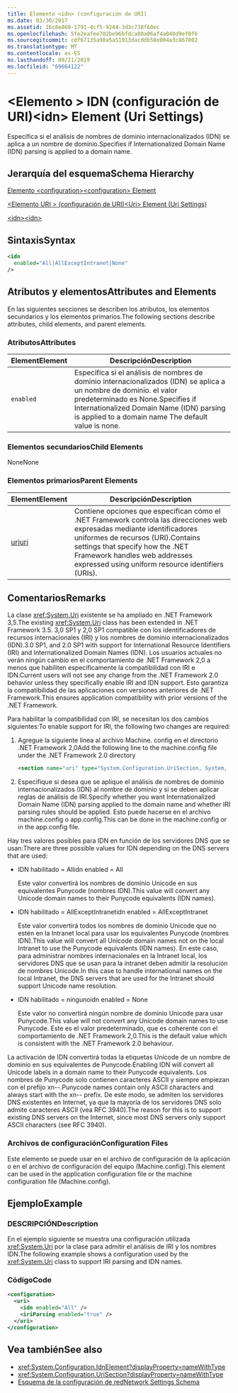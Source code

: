 ```yaml
---
title: Elemento <idn> (configuración de URI)
ms.date: 03/30/2017
ms.assetid: 16c8e869-1791-4cf5-9244-3d3c738f60ec
ms.openlocfilehash: 5fe2eafee702be96bfdca80a06af4a040d9ef0f6
ms.sourcegitcommit: cdf67135a98a5a51913dacddb58e004a3c867802
ms.translationtype: MT
ms.contentlocale: es-ES
ms.lasthandoff: 08/21/2019
ms.locfileid: "69664122"
---
```

# <a name="idn-element-uri-settings"></a><span data-ttu-id="ec338-102">\<Elemento > IDN (configuración de URI)</span><span class="sxs-lookup"><span data-stu-id="ec338-102">\<idn> Element (Uri Settings)</span></span>
<span data-ttu-id="ec338-103">Especifica si el análisis de nombres de dominio internacionalizados (IDN) se aplica a un nombre de dominio.</span><span class="sxs-lookup"><span data-stu-id="ec338-103">Specifies if Internationalized Domain Name (IDN) parsing is applied to a domain name.</span></span>  
  
## <a name="schema-hierarchy"></a><span data-ttu-id="ec338-104">Jerarquía del esquema</span><span class="sxs-lookup"><span data-stu-id="ec338-104">Schema Hierarchy</span></span>  
 [<span data-ttu-id="ec338-105">Elemento \<configuration></span><span class="sxs-lookup"><span data-stu-id="ec338-105">\<configuration> Element</span></span>](../configuration-element.md)  
  
 [<span data-ttu-id="ec338-106">\<Elemento URI > (configuración de URI)</span><span class="sxs-lookup"><span data-stu-id="ec338-106">\<Uri> Element (Uri Settings)</span></span>](uri-element-uri-settings.md)  
  
 [<span data-ttu-id="ec338-107">\<idn></span><span class="sxs-lookup"><span data-stu-id="ec338-107">\<idn></span></span>](idn-element-uri-settings.md)  
  
## <a name="syntax"></a><span data-ttu-id="ec338-108">Sintaxis</span><span class="sxs-lookup"><span data-stu-id="ec338-108">Syntax</span></span>  
  
```xml  
<idn  
  enabled="All|AllExceptIntranet|None"  
/>  
```  
  
## <a name="attributes-and-elements"></a><span data-ttu-id="ec338-109">Atributos y elementos</span><span class="sxs-lookup"><span data-stu-id="ec338-109">Attributes and Elements</span></span>  
 <span data-ttu-id="ec338-110">En las siguientes secciones se describen los atributos, los elementos secundarios y los elementos primarios.</span><span class="sxs-lookup"><span data-stu-id="ec338-110">The following sections describe attributes, child elements, and parent elements.</span></span>  
  
### <a name="attributes"></a><span data-ttu-id="ec338-111">Atributos</span><span class="sxs-lookup"><span data-stu-id="ec338-111">Attributes</span></span>  
  
|<span data-ttu-id="ec338-112">**Element**</span><span class="sxs-lookup"><span data-stu-id="ec338-112">**Element**</span></span>|<span data-ttu-id="ec338-113">**Descripción**</span><span class="sxs-lookup"><span data-stu-id="ec338-113">**Description**</span></span>|  
|-----------------|---------------------|  
|`enabled`|<span data-ttu-id="ec338-114">Especifica si el análisis de nombres de dominio internacionalizados (IDN) se aplica a un nombre de dominio. el valor predeterminado es None.</span><span class="sxs-lookup"><span data-stu-id="ec338-114">Specifies if Internationalized Domain Name (IDN) parsing is applied to a domain name The default value is none.</span></span>|  
  
### <a name="child-elements"></a><span data-ttu-id="ec338-115">Elementos secundarios</span><span class="sxs-lookup"><span data-stu-id="ec338-115">Child Elements</span></span>  
 <span data-ttu-id="ec338-116">None</span><span class="sxs-lookup"><span data-stu-id="ec338-116">None</span></span>  
  
### <a name="parent-elements"></a><span data-ttu-id="ec338-117">Elementos primarios</span><span class="sxs-lookup"><span data-stu-id="ec338-117">Parent Elements</span></span>  
  
|<span data-ttu-id="ec338-118">**Element**</span><span class="sxs-lookup"><span data-stu-id="ec338-118">**Element**</span></span>|<span data-ttu-id="ec338-119">**Descripción**</span><span class="sxs-lookup"><span data-stu-id="ec338-119">**Description**</span></span>|  
|-----------------|---------------------|  
|[<span data-ttu-id="ec338-120">uri</span><span class="sxs-lookup"><span data-stu-id="ec338-120">uri</span></span>](uri-element-uri-settings.md)|<span data-ttu-id="ec338-121">Contiene opciones que especifican cómo el .NET Framework controla las direcciones web expresadas mediante identificadores uniformes de recursos (URI).</span><span class="sxs-lookup"><span data-stu-id="ec338-121">Contains settings that specify how the .NET Framework handles web addresses expressed using uniform resource identifiers (URIs).</span></span>|  
  
## <a name="remarks"></a><span data-ttu-id="ec338-122">Comentarios</span><span class="sxs-lookup"><span data-stu-id="ec338-122">Remarks</span></span>  
 <span data-ttu-id="ec338-123">La clase <xref:System.Uri> existente se ha ampliado en .NET Framework 3,5.</span><span class="sxs-lookup"><span data-stu-id="ec338-123">The existing <xref:System.Uri> class has been extended in .NET Framework 3.5.</span></span> <span data-ttu-id="ec338-124">3,0 SP1 y 2,0 SP1 compatible con los identificadores de recursos internacionales (IRI) y los nombres de dominio internacionalizados (IDN).</span><span class="sxs-lookup"><span data-stu-id="ec338-124">3.0 SP1, and 2.0 SP1 with support for International Resource Identifiers (IRI) and Internationalized Domain Names (IDN).</span></span> <span data-ttu-id="ec338-125">Los usuarios actuales no verán ningún cambio en el comportamiento de .NET Framework 2,0 a menos que habiliten específicamente la compatibilidad con IRI e IDN.</span><span class="sxs-lookup"><span data-stu-id="ec338-125">Current users will not see any change from the .NET Framework 2.0 behavior unless they specifically enable IRI and IDN support.</span></span> <span data-ttu-id="ec338-126">Esto garantiza la compatibilidad de las aplicaciones con versiones anteriores de .NET Framework.</span><span class="sxs-lookup"><span data-stu-id="ec338-126">This ensures application compatibility with prior versions of the .NET Framework.</span></span>  
  
 <span data-ttu-id="ec338-127">Para habilitar la compatibilidad con IRI, se necesitan los dos cambios siguientes:</span><span class="sxs-lookup"><span data-stu-id="ec338-127">To enable support for IRI, the following two changes are required:</span></span>  
  
1. <span data-ttu-id="ec338-128">Agregue la siguiente línea al archivo Machine. config en el directorio .NET Framework 2,0</span><span class="sxs-lookup"><span data-stu-id="ec338-128">Add the following line to the machine.config file under the .NET Framework 2.0 directory</span></span>  
  
    ```xml  
    <section name="uri" type="System.Configuration.UriSection, System, Version=2.0.0.0, Culture=neutral, PublicKeyToken=b77a5c561934e089" />  
    ```  
  
2. <span data-ttu-id="ec338-129">Especifique si desea que se aplique el análisis de nombres de dominio internacionalizados (IDN) al nombre de dominio y si se deben aplicar reglas de análisis de IRI.</span><span class="sxs-lookup"><span data-stu-id="ec338-129">Specify whether you want Internationalized Domain Name (IDN) parsing applied to the domain name and whether IRI parsing rules should be applied.</span></span> <span data-ttu-id="ec338-130">Esto puede hacerse en el archivo machine.config o app.config.</span><span class="sxs-lookup"><span data-stu-id="ec338-130">This can be done in the machine.config or in the app.config file.</span></span>  
  
 <span data-ttu-id="ec338-131">Hay tres valores posibles para IDN en función de los servidores DNS que se usan:</span><span class="sxs-lookup"><span data-stu-id="ec338-131">There are three possible values for IDN depending on the DNS servers that are used:</span></span>  
  
- <span data-ttu-id="ec338-132">IDN habilitado = All</span><span class="sxs-lookup"><span data-stu-id="ec338-132">idn enabled = All</span></span>  
  
     <span data-ttu-id="ec338-133">Este valor convertirá los nombres de dominio Unicode en sus equivalentes Punycode (nombres IDN).</span><span class="sxs-lookup"><span data-stu-id="ec338-133">This value will convert any Unicode domain names to their Punycode equivalents (IDN names).</span></span>  
  
- <span data-ttu-id="ec338-134">IDN habilitado = AllExceptIntranet</span><span class="sxs-lookup"><span data-stu-id="ec338-134">idn enabled = AllExceptIntranet</span></span>  
  
     <span data-ttu-id="ec338-135">Este valor convertirá todos los nombres de dominio Unicode que no estén en la Intranet local para usar los equivalentes Punycode (nombres IDN).</span><span class="sxs-lookup"><span data-stu-id="ec338-135">This value will convert all Unicode domain names not on the local Intranet to use the Punycode equivalents (IDN names).</span></span> <span data-ttu-id="ec338-136">En este caso, para administrar nombres internacionales en la Intranet local, los servidores DNS que se usan para la intranet deben admitir la resolución de nombres Unicode.</span><span class="sxs-lookup"><span data-stu-id="ec338-136">In this case to handle international names on the local Intranet, the DNS servers that are used for the Intranet should support Unicode name resolution.</span></span>  
  
- <span data-ttu-id="ec338-137">IDN habilitado = ninguno</span><span class="sxs-lookup"><span data-stu-id="ec338-137">idn enabled = None</span></span>  
  
     <span data-ttu-id="ec338-138">Este valor no convertirá ningún nombre de dominio Unicode para usar Punycode.</span><span class="sxs-lookup"><span data-stu-id="ec338-138">This value will not convert any Unicode domain names to use Punycode.</span></span> <span data-ttu-id="ec338-139">Este es el valor predeterminado, que es coherente con el comportamiento de .NET Framework 2,0.</span><span class="sxs-lookup"><span data-stu-id="ec338-139">This is the default value which is consistent with the .NET Framework 2.0 behaviour.</span></span>  
  
 <span data-ttu-id="ec338-140">La activación de IDN convertirá todas la etiquetas Unicode de un nombre de dominio en sus equivalentes de Punycode.</span><span class="sxs-lookup"><span data-stu-id="ec338-140">Enabling IDN will convert all Unicode labels in a domain name to their Punycode equivalents.</span></span> <span data-ttu-id="ec338-141">Los nombres de Punycode solo contienen caracteres ASCII y siempre empiezan con el prefijo xn--.</span><span class="sxs-lookup"><span data-stu-id="ec338-141">Punycode names contain only ASCII characters and always start with the xn-- prefix.</span></span> <span data-ttu-id="ec338-142">De este modo, se admiten los servidores DNS existentes en Internet, ya que la mayoría de los servidores DNS solo admite caracteres ASCII (vea RFC 3940).</span><span class="sxs-lookup"><span data-stu-id="ec338-142">The reason for this is to support existing DNS servers on the Internet, since most DNS servers only support ASCII characters (see RFC 3940).</span></span>  
  
### <a name="configuration-files"></a><span data-ttu-id="ec338-143">Archivos de configuración</span><span class="sxs-lookup"><span data-stu-id="ec338-143">Configuration Files</span></span>  
 <span data-ttu-id="ec338-144">Este elemento se puede usar en el archivo de configuración de la aplicación o en el archivo de configuración del equipo (Machine.config).</span><span class="sxs-lookup"><span data-stu-id="ec338-144">This element can be used in the application configuration file or the machine configuration file (Machine.config).</span></span>  
  
## <a name="example"></a><span data-ttu-id="ec338-145">Ejemplo</span><span class="sxs-lookup"><span data-stu-id="ec338-145">Example</span></span>  
  
### <a name="description"></a><span data-ttu-id="ec338-146">DESCRIPCIÓN</span><span class="sxs-lookup"><span data-stu-id="ec338-146">Description</span></span>  
 <span data-ttu-id="ec338-147">En el ejemplo siguiente se muestra una configuración utilizada <xref:System.Uri> por la clase para admitir el análisis de IRI y los nombres IDN.</span><span class="sxs-lookup"><span data-stu-id="ec338-147">The following example shows a configuration used by the <xref:System.Uri> class to support IRI parsing and IDN names.</span></span>  
  
### <a name="code"></a><span data-ttu-id="ec338-148">Código</span><span class="sxs-lookup"><span data-stu-id="ec338-148">Code</span></span>  
  
```xml  
<configuration>  
  <uri>  
    <idn enabled="All" />  
    <iriParsing enabled="true" />  
  </uri>  
</configuration>  
```  
  
## <a name="see-also"></a><span data-ttu-id="ec338-149">Vea también</span><span class="sxs-lookup"><span data-stu-id="ec338-149">See also</span></span>

- <xref:System.Configuration.IdnElement?displayProperty=nameWithType>
- <xref:System.Configuration.UriSection?displayProperty=nameWithType>
- [<span data-ttu-id="ec338-150">Esquema de la configuración de red</span><span class="sxs-lookup"><span data-stu-id="ec338-150">Network Settings Schema</span></span>](index.md)
